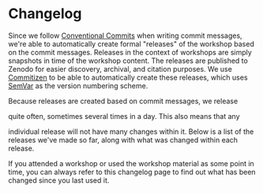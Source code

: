 # Changelog

Since we follow [Conventional
Commits](https://decisions.seedcase-project.org/why-conventional-commits)
when writing commit messages, we're able to automatically create formal
"releases" of the workshop based on the commit messages. Releases in the
context of workshops are simply snapshots in time of the workshop
content. The releases are published to Zenodo for easier discovery, archival, and
citation purposes. We use
[Commitizen](https://decisions.seedcase-project.org/why-semantic-release-with-commitizen)
to be able to automatically create these releases, which uses
[SemVar](https://semverdoc.org) as the version numbering scheme.

Because releases are created based on commit messages, we release

quite often, sometimes several times in a day. This also means that any

individual release will not have many changes within it. Below is a list
of the releases we've made so far, along with what was changed within
each release.

If you attended a workshop or used the workshop material as some point
in time, you can always refer to this changelog page to find out what
has been changed since you last used it.
